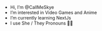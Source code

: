 -  Hi, I’m @CallMeSkye
-  I’m interested in Video Games and Anime
-  I’m currently learning NextJs
-  I use She / They Pronouns 🏳️‍⚧️

<!---
CallMeSkye/CallMeSkye is a ✨ special ✨ repository because its `README.md` (this file) appears on your GitHub profile.
You can click the Preview link to take a look at your changes.
--->
